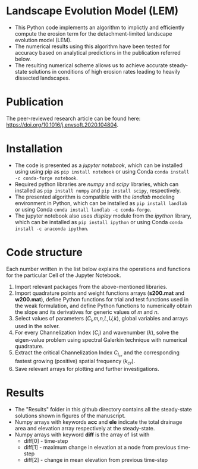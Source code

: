 # Landscape Evolution Model (LEM)

- This Python code implements an algorithm to implictly and efficiently compute the erosion term for the detachment-limited landscape evolution model (LEM).
- The numerical results using this algorithm have been tested for accuracy based on analytical predictions in the publication referred below.
- The resulting numerical scheme allows us to achieve accurate steady-state solutions in conditions of high erosion rates leading to heavily dissected landscapes.

# Publication

The peer-reviewed research article can be found here: https://doi.org/10.1016/j.envsoft.2020.104804.

# Installation

- The code is presented as a *jupyter notebook*, which can be installed using using pip as `pip install notebook` or using Conda `conda install -c conda-forge notebook`.
- Required python libraries are *numpy* and *scipy* libraries, which can installed as `pip install numpy` and `pip install scipy`, respectively. 
- The presented algorithm is compatible with the *landlab* modeling environment in Python, which can be installed as `pip install landlab
` or using Conda `conda install landlab -c conda-forge`.
- The jupyter notebook also uses *display* module from the *ipython* library, which can be installed as `pip install ipython` or using Conda `conda install -c anaconda ipython`.

# Code structure

Each number written in the list below explains the operations and functions for the particular Cell of the Jupyter Notebook.
1. Import relevant packages from the above-mentioned libraries.
2. Import quadrature points and weight functions arrays (**s200.mat** and **w200.mat**), define Python functions for trial and test functions used in the weak formulation, and define Python functions to numerically obtain the slope and its derivatives for generic values of _m_ and _n_.
3. Select values of parameters (_C<sub>I</sub>,m,n,L,U,k_), global variables and arrays used in the solver.
4. For every Channelization Index (_C<sub>I</sub>_) and wavenumber (_k_), solve the eigen-value problem using spectral Galerkin technique with numerical quadrature.
5. Extract the critical Channelization Index _C<sub>I<sub>cr</sub></sub>_  and the corresponding fastest growing (positive) spatial frequency (_k<sub>cr</sub>_).
6. Save relevant arrays for plotting and further investigations.

# Results

* The "Results" folder in this github directory contains all the steady-state solutions shown in figures of the manuscript.
* Numpy arrays with keywords **acc** and **ele** indicate the total drainage area and elevation array respectively at the steady-state.
* Numpy arrays with keyword **diff** is the array of list with
  * diff[0] - time-step
  * diff[1] - maximum change in elevation at a node from previous time-step
  * diff[2] - change in mean elevation from previous time-step
